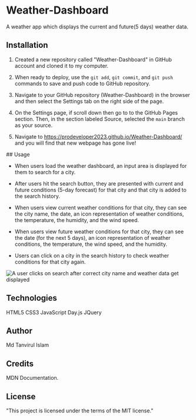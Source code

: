 # Weather-Dashboard

A weather app which displays the current and future(5 days) weather data.

## Installation

1. Created a new repository called "Weather-Dashboard" in GitHub account and cloned it to my computer.

2. When ready to deploy, use the `git add`, `git commit`, and `git push` commands to save and push code to GitHub repository.

3. Navigate to your GitHub repository (Weather-Dashboard) in the browser and then select the Settings tab on the right side of the page.

4. On the Settings page, if scroll down then go to to the GitHub Pages section. Then, in the section labeled Source, selected the `main` branch as your source.

5. Navigate to <https://prodeveloper2023.github.io/Weather-Dashboard/> and you will find that new webpage has gone live!

## Usage

- When users load the weather dashboard, an input area is displayed for them to search for a city.

- After users hit the search button, they are presented with current and future conditions (5-day forecast) for that city and that city is added to the search history.

- When users view current weather conditions for that city, they can see the city name, the date, an icon representation of weather conditions, the temperature, the humidity, and the wind speed.

- When users view future weather conditions for that city, they can see the date (for the next 5 days), an icon representation of weather conditions, the temperature, the wind speed, and the humidity.

- Users can click on a city in the search history to check weather conditions for that city again.

![A user clicks on search after correct city name and weather data get displayed](https://prodeveloper2023.github.io/Weather-Dashboard/)

## Technologies

HTML5
CSS3
JavaScript
Day.js
JQuery

## Author

Md Tanvirul Islam

## Credits

MDN Documentation.

## License

"This project is licensed under the terms of the MIT license."
